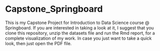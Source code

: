# Capstone_Springboard
This is my Capstone Project for Introduction to Data Science course @ Springboard.
If you are interested in taking a look at it, I suggest that you clone this repository, unzip the datasets file and run the Rmd report,
for a complete visualization of my work.
In case you just want to take a quick look, then just open the PDF file.

